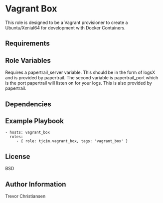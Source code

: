 Vagrant Box
===========

This role is designed to be a Vagrant provisioner to create a Ubuntu/Xenial64 for development with Docker Containers.

Requirements
------------


Role Variables
--------------

Requires a papertrail_server variable. This should be in the form of logsX and is provided by papertrail. The second variable is papertrail_port which is the port papertrail will listen on for your logs. This is also provided by papertrail.

Dependencies
------------


Example Playbook
----------------

    - hosts: vagrant_box
      roles:
         - { role: tjcim.vagrant_box, tags: 'vagrant_box' }

License
-------

BSD

Author Information
------------------

Trevor Christiansen
